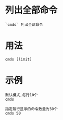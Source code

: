 # 列出全部命令

	`cmds` 列出全部命令 

# 用法

	cmds [limit]
	
# 示例

	默认模式,每行10个
	cmds
	
	指定每行显示的命令数量为50个
	cmds 50